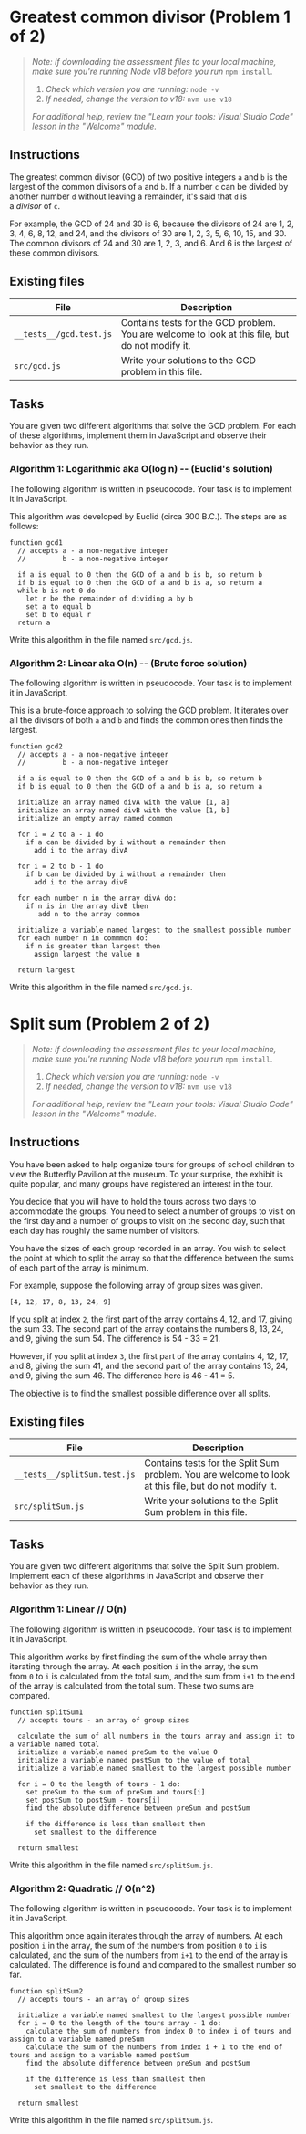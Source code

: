 \
Greatest common divisor (Problem 1 of 2)
========================================================

> *Note: If downloading the assessment files to your local machine, make sure you're running Node v18 before you run* `npm install`.
>
> 1.  *Check which version you are running:* `node -v`
> 2.  *If needed, change the version to v18:* `nvm use v18`
>
> _For additional help, review the "Learn your tools: Visual Studio Code" lesson in the "Welcome" module._

## Instructions

The greatest common divisor (GCD) of two positive integers `a` and `b` is the largest of the common divisors of `a` and `b`. If a number `c` can be divided by another number `d` without leaving a remainder, it's said that `d` is a *divisor* of `c`.

For example, the GCD of 24 and 30 is 6, because the divisors of 24 are 1, 2, 3, 4, 6, 8, 12, and 24, and the divisors of 30 are 1, 2, 3, 5, 6, 10, 15, and 30.\
The common divisors of 24 and 30 are 1, 2, 3, and 6. And 6 is the largest of these common divisors.

## Existing files

| File                    | Description                                                                                     |
| ----------------------- | ----------------------------------------------------------------------------------------------- |
| `__tests__/gcd.test.js` | Contains tests for the GCD problem. You are welcome to look at this file, but do not modify it. |
| `src/gcd.js`            | Write your solutions to the GCD problem in this file.                                           |

## Tasks

You are given two different algorithms that solve the GCD problem. For each of these algorithms, implement them in JavaScript and observe their behavior as they run.

### Algorithm 1: Logarithmic aka O(log n) -- (Euclid's solution)

The following algorithm is written in pseudocode. Your task is to implement it in JavaScript.

This algorithm was developed by Euclid (circa 300 B.C.). The steps are as follows:

```
function gcd1
  // accepts a - a non-negative integer
  //         b - a non-negative integer

  if a is equal to 0 then the GCD of a and b is b, so return b
  if b is equal to 0 then the GCD of a and b is a, so return a
  while b is not 0 do
    let r be the remainder of dividing a by b
    set a to equal b
    set b to equal r
  return a

```

Write this algorithm in the file named `src/gcd.js`.

### Algorithm 2: Linear aka O(n) -- (Brute force solution)

The following algorithm is written in pseudocode. Your task is to implement it in JavaScript.

This is a brute-force approach to solving the GCD problem. It iterates over all the divisors of both `a` and `b` and finds the common ones then finds the largest.

```
function gcd2
  // accepts a - a non-negative integer
  //         b - a non-negative integer

  if a is equal to 0 then the GCD of a and b is b, so return b
  if b is equal to 0 then the GCD of a and b is a, so return a

  initialize an array named divA with the value [1, a]
  initialize an array named divB with the value [1, b]
  initialize an empty array named common

  for i = 2 to a - 1 do
    if a can be divided by i without a remainder then
      add i to the array divA

  for i = 2 to b - 1 do
    if b can be divided by i without a remainder then
      add i to the array divB

  for each number n in the array divA do:
    if n is in the array divB then
       add n to the array common

  initialize a variable named largest to the smallest possible number
  for each number n in commmon do:
    if n is greater than largest then
      assign largest the value n

  return largest

```

Write this algorithm in the file named `src/gcd.js`.

# Split sum (Problem 2 of 2)

> *Note: If downloading the assessment files to your local machine, make sure you're running Node v18 before you run* `npm install`.
>
> 1.  *Check which version you are running:* `node -v`
> 2.  *If needed, change the version to v18:* `nvm use v18`
>
> _For additional help, review the "Learn your tools: Visual Studio Code" lesson in the "Welcome" module._

## Instructions

You have been asked to help organize tours for groups of school children to view the Butterfly Pavilion at the museum. To your surprise, the exhibit is quite popular, and many groups have registered an interest in the tour.

You decide that you will have to hold the tours across two days to accommodate the groups. You need to select a number of groups to visit on the first day and a number of groups to visit on the second day, such that each day has roughly the same number of visitors.

You have the sizes of each group recorded in an array. You wish to select the point at which to split the array so that the difference between the sums of each part of the array is minimum.

For example, suppose the following array of group sizes was given.

`[4, 12, 17, 8, 13, 24, 9]`

If you split at index `2`, the first part of the array contains 4, 12, and 17, giving the sum 33. The second part of the array contains the numbers 8, 13, 24, and 9, giving the sum 54. The difference is 54 - 33 = 21.

However, if you split at index `3`, the first part of the array contains 4, 12, 17, and 8, giving the sum 41, and the second part of the array contains 13, 24, and 9, giving the sum 46. The difference here is 46 - 41 = 5.

The objective is to find the smallest possible difference over all splits.

## Existing files

| File                         | Description                                                                                           |
| ---------------------------- | ----------------------------------------------------------------------------------------------------- |
| `__tests__/splitSum.test.js` | Contains tests for the Split Sum problem. You are welcome to look at this file, but do not modify it. |
| `src/splitSum.js`            | Write your solutions to the Split Sum problem in this file.                                           |

## Tasks

You are given two different algorithms that solve the Split Sum problem. Implement each of these algorithms in JavaScript and observe their behavior as they run.

### Algorithm 1: Linear // O(n)

The following algorithm is written in pseudocode. Your task is to implement it in JavaScript.

This algorithm works by first finding the sum of the whole array then iterating through the array. At each position `i` in the array, the sum from `0` to `i` is calculated from the total sum, and the sum from `i+1` to the end of the array is calculated from the total sum. These two sums are compared.

```
function splitSum1
  // accepts tours - an array of group sizes

  calculate the sum of all numbers in the tours array and assign it to a variable named total
  initialize a variable named preSum to the value 0
  initialize a variable named postSum to the value of total
  initialize a variable named smallest to the largest possible number

  for i = 0 to the length of tours - 1 do:
    set preSum to the sum of preSum and tours[i]
    set postSum to postSum - tours[i]
    find the absolute difference between preSum and postSum

    if the difference is less than smallest then
      set smallest to the difference

  return smallest

```

Write this algorithm in the file named `src/splitSum.js`.

### Algorithm 2: Quadratic // O(n^2)

The following algorithm is written in pseudocode. Your task is to implement it in JavaScript.

This algorithm once again iterates through the array of numbers. At each position `i` in the array, the sum of the numbers from position `0` to `i` is calculated, and the sum of the numbers from `i+1` to the end of the array is calculated. The difference is found and compared to the smallest number so far.

```
function splitSum2
  // accepts tours - an array of group sizes

  initialize a variable named smallest to the largest possible number
  for i = 0 to the length of the tours array - 1 do:
    calculate the sum of numbers from index 0 to index i of tours and assign to a variable named preSum
    calculate the sum of the numbers from index i + 1 to the end of tours and assign to a variable named postSum
    find the absolute difference between preSum and postSum

    if the difference is less than smallest then
      set smallest to the difference

  return smallest

```

Write this algorithm in the file named `src/splitSum.js`.
